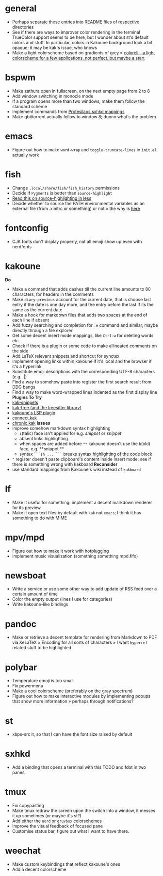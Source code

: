 # general
- Perhaps separate these entries into README files of respective directories
- See if there are ways to improver color rendering in the terminal
  TrueColor support seems to be here, but I wonder about st's default colors and stuff.
  In particular, colors in Kakoune background look a bit opaque; it may be kak's issue, who knows
- Make a light colorscheme based on gradients of grey
	» [colorcli - a light colorscheme for a few applications. not perfect, but maybe a start](https://github.com/jonasjacek/colorcli)
# bspwm
- Make zathura open in fullscreen, on the next empty page from 2 to 8
- Add window switching in monocle mode
- If a program opens more than two windows, make them follow the standard scheme
- Implement commands from [Protesilaos sxhkd mappings](https://gitlab.com/protesilaos/dotfiles/-/tree/v2.2.0/bspwm/.config/sxhkd)
- Make qbittorrent actually follow to window 8; dunno what's the problem

# emacs
- Figure out how to make `word-wrap` and `toggle-truncate-lines` in `init.el` actually work

# fish
- Change `.local/share/fish/fish_history` permissions
- Decide if `Pygments` is better than `source-highlight`
- [Read this on source-highlighting in less](https://boredzo.org/blog/archives/2016-08-15/colorized-man-pages-understood-and-customized)
- Decide whether to source the PATH environmental variables as an external file (from .xinitrc or something) or not
	» the why is [here](https://fishshell.com/docs/current/index.html?highlight=fish_variables)

# fontconfig
- CJK fonts don't display properly, not all emoji show up even with nerdfonts
 
# kakoune
**Do**
- Make a command that adds dashes till the current line amounts to 80 characters, for headers in the comments
- Make `diary-previous` account for the current date, that is choose last entry if the date is one day more, and the entry before the last if its the same as the current date
- Make a hook for markdown files that adds two spaces at the end of each line if absent
- Add fuzzy searching and completion for `:e` command and similar, maybe directly through a file explorer
- Get some decent insert mode mappings, like `Ctrl-w` for deleting words etc.
- Check if there is a plugin or some code to make allineated comments on the side
- Add LaTeX relevant snippets and shortcut for synctex
- Implement opening links within kakoune if it's local and the browser if it's a hyperlink
- Substitute emoji descriptions with the corresponding UTF-8 characters (e.g. :|)
- Find a way to somehow paste into register the first search result from DDG bangs 
- Find a way to make word-wrapped lines indented as the first display line
**Plugins To Try**
- [kak-snippets](https://github.com/alexherbo2/snippets.kak)
- [kak-tree (and the treesitter library)](https://github.com/ul/kak-tree)
- [kakoune's LSP plugin](https://github.com/ul/kak-lsp)
- [connect.kak](https://github.com/alexherbo2/connect.kak)
- [chronic.kak](https://github.com/alexherbo2/chronic.kak)
**Issues**
- Improve somehow markdown syntax highlighting 
	- `i`(talic) face isn't applied for e.g. _snippet_ or *snippet*
	- absent links highlighting
	- when spaces are added before `**` kakoune doesn't use the `b`(old) face, e.g. **snippet **
	- syntax ` ```sh ... ``` ` breaks syntax highlighting of the code block
- `"` register doesn't paste clipboard's content inside Insert mode; see if there is something wrong with kakboard
**Reconsider**
- use standard mappings from Kakoune's wiki instead of `kakboard`
 
# lf
- Make it useful for something: implement a decent markdown renderer for its preview
- Make it open text files by default with `kak` not `emacs`; I think it has something to do with MIME

# mpv/mpd
- Figure out how to make it work with hotplugging
- Implement music visualization (something something mpd.fifo)
 
# newsboat
- Write a service or use some other way to add update of RSS feed over a certain amount of time
- Color the empty output (lines I use for categories)
- Write kakoune-like bindings
 
# pandoc
- Make or retrieve a decent template for rendering from Markdown to PDF via XeLaTeX
	» Encoding for all sorts of characters 
	» I want `hyperref` related stuff to be highlighted
 
# polybar
- Temperature emoji is too small
- Fix powermenu
- Make a cool colorscheme (preferably on the gray spectrum)
- Figure out how to make interactive modules by implementing popups that show more information
	» perhaps through notifications?

# st
- xbps-src it, so that I can have the font size raised by default

# sxhkd
- Add a binding that opens a terminal with this TODO and fdot in two panes

# tmux
- Fix copypasting
- Make tmux redraw the screen upon the switch into a window, it messes it up sometimes (or maybe it's st?)
- Add either the `nord` or `gruvbox` colorschemes
- Improve the visual feedback of focused pane
- Customise status bar, figure out what I want to have there.

# weechat
- Make custom keybindings that reflect kakoune's ones
- Add a decent colorscheme
